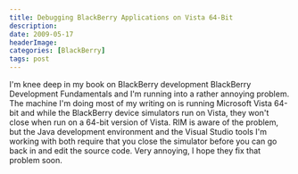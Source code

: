 ```yaml
---
title: Debugging BlackBerry Applications on Vista 64-Bit
description: 
date: 2009-05-17
headerImage: 
categories: [BlackBerry]
tags: post
---
```


I'm knee deep in my book on BlackBerry development BlackBerry Development Fundamentals and I'm running into a rather annoying problem. The machine I'm doing most of my writing on is running Microsoft Vista 64-bit and while the BlackBerry device simulators run on Vista, they won't close when run on a 64-bit version of Vista. RIM is aware of the problem, but the Java development environment and the Visual Studio tools I'm working with both require that you close the simulator before you can go back in and edit the source code. Very annoying, I hope they fix that problem soon.